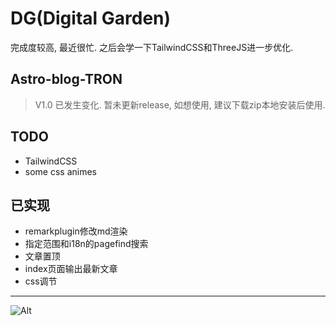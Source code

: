 # DG(Digital Garden)
完成度较高, 最近很忙. 之后会学一下TailwindCSS和ThreeJS进一步优化.
## Astro-blog-TRON
> V1.0 已发生变化. 暂未更新release, 如想使用, 建议下载zip本地安装后使用.
## TODO
- TailwindCSS
- some css animes
## 已实现
- remarkplugin修改md渲染
- 指定范围和i18n的pagefind搜索
- 文章置顶
- index页面输出最新文章
- css调节

---

![Alt](https://repobeats.axiom.co/api/embed/07612d1b9856dc65d1ca6d315b78da49db6caf90.svg "Repobeats analytics image")
